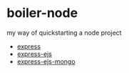# boiler-node
my way of quickstarting a node project

- [express](github.com/puf17640/boiler-node/tree/master)
- [express-ejs](github.com/puf17640/boiler-node/tree/express-ejs)
- [express-ejs-mongo](github.com/puf17640/boiler-node/tree/express-ejs-mongo)
